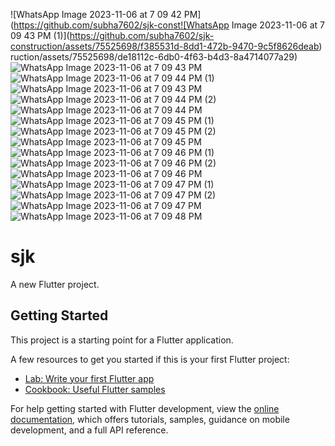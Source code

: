 ![WhatsApp Image 2023-11-06 at 7 09 42 PM](https://github.com/subha7602/sjk-const![WhatsApp Image 2023-11-06 at 7 09 43 PM (1)](https://github.com/subha7602/sjk-construction/assets/75525698/f385531d-8dd1-472b-9470-9c5f8626deab)
ruction/assets/75525698/de18112c-6db0-4f63-b4d3-8a4714077a29)
![WhatsApp Image 2023-11-06 at 7 09 43 PM](https://github.com/subha7602/sjk-construction/assets/75525698/bed60a21-943b-4605-b916-de8ccbff1931)
![WhatsApp Image 2023-11-06 at 7 09 44 PM (1)](https://github.com/subha7602/sjk-construction/assets/75525698/52d2d7e8-71d1-4363-9016-0c18dfed5d5b)
![WhatsApp Image 2023-11-06 at 7 09 43 PM](https://github.com/subha7602/sjk-construction/assets/75525698/19170775-0f65-4596-9342-cba6adf93476)
![WhatsApp Image 2023-11-06 at 7 09 44 PM (2)](https://github.com/subha7602/sjk-construction/assets/75525698/13428dc4-7bda-48cd-b565-9291e7736b2b)
![WhatsApp Image 2023-11-06 at 7 09 44 PM](https://github.com/subha7602/sjk-construction/assets/75525698/a2df9e4b-0f9b-4d4d-980c-2e7aaa74b805)
![WhatsApp Image 2023-11-06 at 7 09 45 PM (1)](https://github.com/subha7602/sjk-construction/assets/75525698/f0535162-db6c-45d1-b7d1-5fb9890d9494)
![WhatsApp Image 2023-11-06 at 7 09 45 PM (2)](https://github.com/subha7602/sjk-construction/assets/75525698/cbb9f7e5-ed50-44bd-99fc-63a61479046b)
![WhatsApp Image 2023-11-06 at 7 09 45 PM](https://github.com/subha7602/sjk-construction/assets/75525698/443220a5-f1f8-4def-b598-fdb2a39dc291)
![WhatsApp Image 2023-11-06 at 7 09 46 PM (1)](https://github.com/subha7602/sjk-construction/assets/75525698/12d255a7-db57-438a-9f46-45f0d3aa5773)
![WhatsApp Image 2023-11-06 at 7 09 46 PM (2)](https://github.com/subha7602/sjk-construction/assets/75525698/71243ded-f79a-42f3-8bad-60453daded81)
![WhatsApp Image 2023-11-06 at 7 09 46 PM](https://github.com/subha7602/sjk-construction/assets/75525698/9f779c6c-bb5f-48de-b5e8-30dc1d337679)
![WhatsApp Image 2023-11-06 at 7 09 47 PM (1)](https://github.com/subha7602/sjk-construction/assets/75525698/96db7e2d-21df-4f90-a193-88c2437ff1d6)
![WhatsApp Image 2023-11-06 at 7 09 47 PM (2)](https://github.com/subha7602/sjk-construction/assets/75525698/3d431e8a-ab99-4cf2-8c8a-415c15a76dbe)
![WhatsApp Image 2023-11-06 at 7 09 47 PM](https://github.com/subha7602/sjk-construction/assets/75525698/dec266c7-4046-46d2-8bee-673c12c741f8)
![WhatsApp Image 2023-11-06 at 7 09 48 PM](https://github.com/subha7602/sjk-construction/assets/75525698/144fd72e-662b-4f10-9da4-e5919ada0893)

# sjk

A new Flutter project.

## Getting Started

This project is a starting point for a Flutter application.

A few resources to get you started if this is your first Flutter project:

- [Lab: Write your first Flutter app](https://docs.flutter.dev/get-started/codelab)
- [Cookbook: Useful Flutter samples](https://docs.flutter.dev/cookbook)

For help getting started with Flutter development, view the
[online documentation](https://docs.flutter.dev/), which offers tutorials,
samples, guidance on mobile development, and a full API reference.
